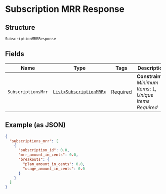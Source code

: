 
# Subscription MRR Response

## Structure

`SubscriptionMRRResponse`

## Fields

| Name | Type | Tags | Description |
|  --- | --- | --- | --- |
| `SubscriptionsMrr` | [`List<SubscriptionMRR>`](../../doc/models/subscription-mrr.md) | Required | **Constraints**: *Minimum Items*: `1`, *Unique Items Required* |

## Example (as JSON)

```json
{
  "subscriptions_mrr": [
    {
      "subscription_id": 0.0,
      "mrr_amount_in_cents": 0.0,
      "breakouts": {
        "plan_amount_in_cents": 0.0,
        "usage_amount_in_cents": 0.0
      }
    }
  ]
}
```

